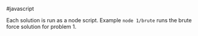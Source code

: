 #javascript

Each solution is run as a node script. Example `node 1/brute` runs the brute force solution for problem 1.

